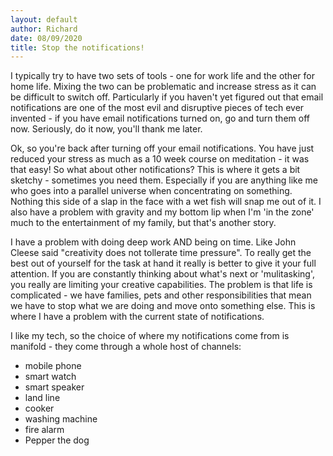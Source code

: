 ```yaml
---
layout: default
author: Richard
date: 08/09/2020
title: Stop the notifications!
---
```

I typically try to have two sets of tools - one for work life and the other for home life.  Mixing the two can be problematic and increase stress as it can be difficult to switch off.  Particularly if you haven't yet figured out that email notifications are one of the most evil and disruptive pieces of tech ever invented - if you have email notifications turned on, go and turn them off now. Seriously, do it now, you'll thank me later.

Ok, so you're back after turning off your email notifications.  You have just reduced your stress as much as a 10 week course on meditation - it was that easy!  So what about other notifications?  This is where it gets a bit sketchy - sometimes you need them. Especially if you are anything like me who goes into a parallel universe when concentrating on something.  Nothing this side of a slap in the face with a wet fish will snap me out of it. I also have a problem with gravity and my bottom lip when I'm 'in the zone' much to the entertainment of my family, but that's another story.

I have a problem with doing deep work AND being on time.  Like John Cleese said "creativity does not tollerate time pressure".  To really get the best out of yourself for the task at hand it really is better to give it your full attention.  If you are constantly thinking about what's next or 'mulitasking', you really are limiting your creative capabilities. The problem is that life is complicated - we have families, pets and other responsibilities that mean we have to stop what we are doing and move onto something else.  This is where I have a problem with the current state of notifications.

I like my tech, so the choice of where my notifications come from is manifold - they come through a whole host of channels: 

- mobile phone
- smart watch
- smart speaker
- land line
- cooker
- washing machine
- fire alarm
- Pepper the dog

